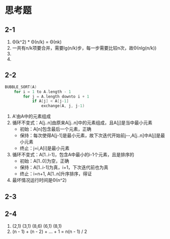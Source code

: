 # 思考题

## 2-1

1. Θ(k^2) * Θ(n/k) = Θ(nk)
2. 一共有n/k项要合并，需要lg(n/k)步，每一步需要比较n次，故Θ(nlg(n/k))
3. 
4. 


## 2-2

```cpp
BUBBLE_SORT(A)
    for i = 1 to A.length - 1
        for j = A.length downto i + 1
            if A[j] < A[j-1]
                exchange(A, j, j-1)
```

1. A′由A中的元素组成
2. 循环不变式：A[j..n]由原来A[j..n]中的元素组成，且A[j]是当中最小元素
    - 初始：A[n]包含最后一个元素，正确
    - 保持：每次使得A[j-1]是最小元素，故下次迭代开始前j--,A[j..n]中A[j]是最小元素
    - 终止：j=i,A[i]是最小元素
3. 循环不变式：A[1..i-1]，包含A中最小的i-1个元素，且是排序的
    - 初始：A[1..0]为空，正确
    - 保持：A[1..i-1]为真，i+1，下次迭代前也为真
    - 终止：i=n+1, A[1..n]升序排序，得证
4. 最坏情况运行时间是Θ(n^2)

## 2-3

## 2-4

1. (2,1) (3,1) (8,6) (6,1) (8,1)
2. (n - 1) + (n - 2) + ... + 1 = n(n - 1) / 2

